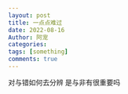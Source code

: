 ```yaml
---
layout: post
title: 一点点难过
date: 2022-08-16
Author: 阿宠
categories: 
tags: [something]
comments: true
--- 
```



对与错如何去分辨
是与非有很重要吗
